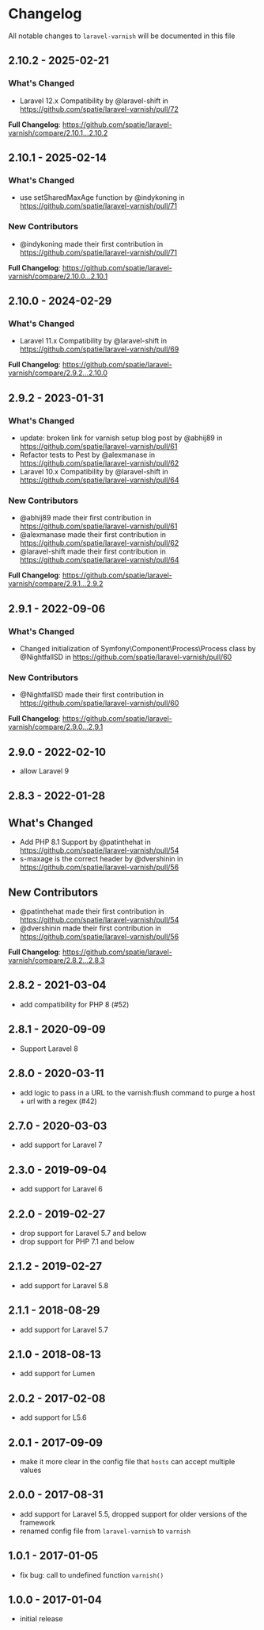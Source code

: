 # Changelog

All notable changes to `laravel-varnish` will be documented in this file

## 2.10.2 - 2025-02-21

### What's Changed

* Laravel 12.x Compatibility by @laravel-shift in https://github.com/spatie/laravel-varnish/pull/72

**Full Changelog**: https://github.com/spatie/laravel-varnish/compare/2.10.1...2.10.2

## 2.10.1 - 2025-02-14

### What's Changed

* use setSharedMaxAge function by @indykoning in https://github.com/spatie/laravel-varnish/pull/71

### New Contributors

* @indykoning made their first contribution in https://github.com/spatie/laravel-varnish/pull/71

**Full Changelog**: https://github.com/spatie/laravel-varnish/compare/2.10.0...2.10.1

## 2.10.0 - 2024-02-29

### What's Changed

* Laravel 11.x Compatibility by @laravel-shift in https://github.com/spatie/laravel-varnish/pull/69

**Full Changelog**: https://github.com/spatie/laravel-varnish/compare/2.9.2...2.10.0

## 2.9.2 - 2023-01-31

### What's Changed

- update: broken link for varnish setup blog post by @abhij89 in https://github.com/spatie/laravel-varnish/pull/61
- Refactor tests to Pest by @alexmanase in https://github.com/spatie/laravel-varnish/pull/62
- Laravel 10.x Compatibility by @laravel-shift in https://github.com/spatie/laravel-varnish/pull/64

### New Contributors

- @abhij89 made their first contribution in https://github.com/spatie/laravel-varnish/pull/61
- @alexmanase made their first contribution in https://github.com/spatie/laravel-varnish/pull/62
- @laravel-shift made their first contribution in https://github.com/spatie/laravel-varnish/pull/64

**Full Changelog**: https://github.com/spatie/laravel-varnish/compare/2.9.1...2.9.2

## 2.9.1 - 2022-09-06

### What's Changed

- Changed initialization of Symfony\Component\Process\Process class  by @NightfallSD in https://github.com/spatie/laravel-varnish/pull/60

### New Contributors

- @NightfallSD made their first contribution in https://github.com/spatie/laravel-varnish/pull/60

**Full Changelog**: https://github.com/spatie/laravel-varnish/compare/2.9.0...2.9.1

## 2.9.0 - 2022-02-10

- allow Laravel 9

## 2.8.3 - 2022-01-28

## What's Changed

- Add PHP 8.1 Support by @patinthehat in https://github.com/spatie/laravel-varnish/pull/54
- s-maxage is the correct header by @dvershinin in https://github.com/spatie/laravel-varnish/pull/56

## New Contributors

- @patinthehat made their first contribution in https://github.com/spatie/laravel-varnish/pull/54
- @dvershinin made their first contribution in https://github.com/spatie/laravel-varnish/pull/56

**Full Changelog**: https://github.com/spatie/laravel-varnish/compare/2.8.2...2.8.3

## 2.8.2 - 2021-03-04

- add compatibility for PHP 8 (#52)

## 2.8.1 - 2020-09-09

- Support Laravel 8

## 2.8.0 - 2020-03-11

- add logic to pass in a URL to the varnish:flush command to purge a host + url with a regex (#42)

## 2.7.0 - 2020-03-03

- add support for Laravel 7

## 2.3.0 - 2019-09-04

- add support for Laravel 6

## 2.2.0 - 2019-02-27

- drop support for Laravel 5.7 and below
- drop support for PHP 7.1 and below

## 2.1.2 - 2019-02-27

- add support for Laravel 5.8

## 2.1.1 - 2018-08-29

- add support for Laravel 5.7

## 2.1.0 - 2018-08-13

- add support for Lumen

## 2.0.2 - 2017-02-08

- add support for L5.6

## 2.0.1 - 2017-09-09

- make it more clear in the config file that `hosts` can accept multiple values

## 2.0.0 - 2017-08-31

- add support for Laravel 5.5, dropped support for older versions of the framework
- renamed config file from `laravel-varnish` to `varnish`

## 1.0.1 - 2017-01-05

- fix bug: call to undefined function `varnish()`

## 1.0.0 - 2017-01-04

- initial release
